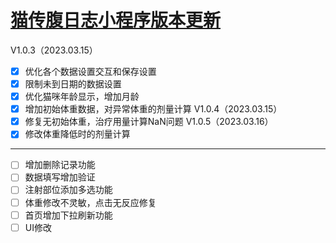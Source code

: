 # [猫传腹日志小程序版本更新](https://github.com/Smileye-v/gitblog/issues/7)

V1.0.3（2023.03.15）
- [x] 优化各个数据设置交互和保存设置
- [x] 限制未到日期的数据设置
- [x] 优化猫咪年龄显示，增加月龄
- [x] 增加初始体重数据，对异常体重的剂量计算
V1.0.4（2023.03.15）
- [x] 修复无初始体重，治疗用量计算NaN问题
V1.0.5（2023.03.16）
- [x] 修改体重降低时的剂量计算

---

- [ ] 增加删除记录功能
- [ ] 数据填写增加验证
- [ ] 注射部位添加多选功能
- [ ] 体重修改不灵敏，点击无反应修复
- [ ] 首页增加下拉刷新功能
- [ ] UI修改